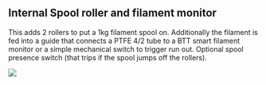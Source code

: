 ## Internal Spool roller and filament monitor ##

This adds 2 rollers to put a 1kg filament spool on. Additionally the filament is fed into a guide that connects a PTFE 4/2 tube to a BTT smart filament monitor or a simple mechanical switch to trigger run out. Optional spool presence switch (that trips if the spool jumps off the rollers).

![](https://github.com/RURon/Vcore-Mods/blob/main/LED-Fang/LED_fang.png)
